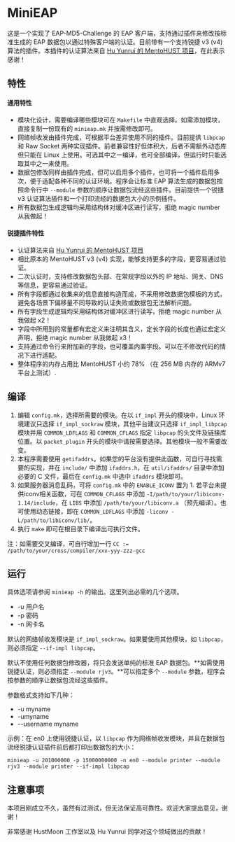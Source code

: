 MiniEAP
=======

这是一个实现了 EAP-MD5-Challenge 的 EAP 客户端，支持通过插件来修改按标准生成的 EAP 数据包以通过特殊客户端的认证。目前带有一个支持锐捷 v3 (v4) 算法的插件。本插件的认证算法来自 [Hu Yunrui 的 MentoHUST 项目](https://github.com/hyrathb/mentohust)，在此表示感谢！

## 特性

#### 通用特性

* 模块化设计，需要编译哪些模块可在 `Makefile` 中直观选择。如需添加模块，直接复制一份现有的 `minieap.mk` 并按需修改即可。
* 网络帧收发由插件完成，可根据平台差异使用不同的插件。目前提供 `libpcap` 和 Raw Socket 两种实现插件。前者兼容性好但体积大，后者不需额外动态库但只能在 Linux 上使用。可选其中之一编译，也可全部编译，但运行时只能选取其中之一来使用。
* 数据包修改同样由插件完成，但可以启用多个插件，也可将一个插件启用多次，便于适配各种不同的认证环境。程序会让标准 EAP 算法生成的数据包按照命令行中 `--module` 参数的顺序让数据包流经这些插件。目前提供一个锐捷 v3 认证算法插件和一个打印流经的数据包大小的示例插件。
* 所有数据包生成逻辑均采用结构体对缓冲区进行读写，拒绝 magic number 从我做起！

#### 锐捷插件特性

* 认证算法来自 [Hu Yunrui 的 MentoHUST 项目](https://github.com/hyrathb/mentohust)
* 相比原本的 MentoHUST v3 (v4) 实现，能够支持更多的字段，更容易通过验证。
* 二次认证时，支持修改数据包头部、在常规字段以外的 IP 地址、网关、DNS 等信息，更容易通过验证。
* 所有字段都通过收集来的信息直接构造而成，不采用修改数据包模板的方式，避免各场景下偏移量不同导致的认证失败或数据包无法解析问题。
* 所有字段生成逻辑均采用结构体对缓冲区进行读写，拒绝 magic number 从我做起 x2！
* 字段中所用到的常量都有宏定义来注明其含义，定长字段的长度也通过宏定义声明，拒绝 magic number 从我做起 x3！
* 支持通过命令行来附加新的字段，也可覆盖内置字段。可以在不修改代码的情况下进行适配。
* 整体程序的内存占用比 MentoHUST 小约 78% （在 256 MB 内存的 ARMv7 平台上测试）.

## 编译

1. 编辑 `config.mk`，选择所需要的模块。在以 `if_impl` 开头的模块中，Linux 环境建议只选择 `if_impl_sockraw` 模块，其他平台建议只选择 `if_impl_libpcap` 模块并用 `COMMON_LDFLAGS` 和 `COMMON_CFLAGS` 指定 `libpcap` 的头文件及链接库位置。以 `packet_plugin` 开头的模块中请按需要选择。其他模块一般不需要改变。
2. 本程序需要使用 `getifaddrs`。如果您的平台没有提供此函数，可自行寻找需要的实现，并在 `include/` 中添加 `ifaddrs.h`，在 `util/ifaddrs/` 目录中添加必要的 C 文件，最后在 `config.mk` 中选中 `ifaddrs` 模块即可。
3. 如果服务器消息乱码，可将 `config.mk` 中的 `ENABLE_ICONV` 置为 1. 若平台未提供iconv相关函数，可在 `COMMON_CFLAGS` 中添加 `-I/path/to/your/libiconv-1.14/include`，在 `LIBS` 中添加 `/path/to/your/libiconv.a` （预先编译）。也可使用动态链接，即在 `COMMON_LDFLAGS` 中添加 `-liconv -L/path/to/libiconv/lib/`。
4. 执行 `make` 即可在根目录下编译出可执行文件。

注：如需要交叉编译，可自行增加一行 `CC := /path/to/your/cross/compiler/xxx-yyy-zzz-gcc`

## 运行

具体选项请参阅 `minieap -h` 的输出。这里列出必需的几个选项。

* -u 用户名
* -p 密码
* -n 网卡名

默认的网络帧收发模块是 `if_impl_sockraw`。如果要使用其他模块，如 `libpcap`，则必须指定 `--if-impl libpcap`。

默认不使用任何数据包修改器，将只会发送单纯的标准 EAP 数据包。**如需使用锐捷认证，则必须指定 `--module rjv3`。**可以指定多个 `--module` 参数，程序会按参数的顺序让数据包流经这些插件。

参数格式支持如下几种：

* -u myname
* -umyname
* --username myname

示例：在 en0 上使用锐捷认证，以 `libpcap` 作为网络帧收发模块，并且在数据包流经锐捷认证插件前后都打印出数据包的大小：

```
minieap -u 201000000 -p 15000000000 -n en0 --module printer --module rjv3 --module printer --if-impl libpcap
```

## 注意事项

本项目刚成立不久，虽然有过测试，但无法保证高可靠性。欢迎大家提出意见，谢谢！

非常感谢 HustMoon 工作室以及 Hu Yunrui 同学对这个领域做出的贡献！
